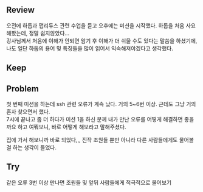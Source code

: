 ## Review
오전에 하둡과 맵리듀스 관련 수업을 듣고 오후에는 미션을 시작했다. 하둡을 처음 사요해봤는데, 정말 쉽지않았다...</br>
강사님께서 처음에 이해가 안되면 암기 후 이해가 더 쉬울 수도 있다는 말씀을 하셨기에, 나도 일단 하둡의 용어 및 특징들을 많이 읽어서 익숙해져야겠다고 생각했다.</br>

## Keep

## Problem
첫 번째 미션을 하는데 ssh 관련 오류가 계속 났다. 거의 5~6번 이상. 근데도 그냥 거의 혼자 찾으면서 했다. </br>
7시에 끝나고 좀 더 하다가 미션 1을 하신 분께 내가 만난 오류를 어떻게 해결하면 좋을까요 하고 여쭤보니, 바로 어떻게 해보라고 말해주셨다.</br>

집에 가서 해보니까 바로 되었다,,, 진작 조원들 뿐만 아니라 다른 사람들에게도 물어볼걸 하는 생각이 들었다. </br>


## Try
같은 오류 3번 이상 만나면 조원들 및 앞뒤 사람들에게 적극적으로 물어보기</br>